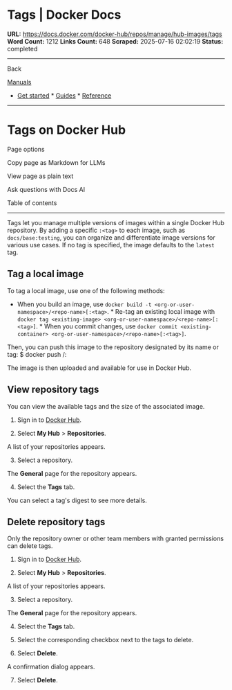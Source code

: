 # Tags | Docker Docs

**URL:** https://docs.docker.com/docker-hub/repos/manage/hub-images/tags
**Word Count:** 1212
**Links Count:** 648
**Scraped:** 2025-07-16 02:02:19
**Status:** completed

---

Back

[Manuals](https://docs.docker.com/manuals/)

  * [Get started](https://docs.docker.com/get-started/)   * [Guides](https://docs.docker.com/guides/)   * [Reference](https://docs.docker.com/reference/)

* * *

# Tags on Docker Hub

Page options

Copy page as Markdown for LLMs

View page as plain text

Ask questions with Docs AI

Table of contents

* * *

Tags let you manage multiple versions of images within a single Docker Hub repository. By adding a specific `:<tag>` to each image, such as `docs/base:testing`, you can organize and differentiate image versions for various use cases. If no tag is specified, the image defaults to the `latest` tag.

## Tag a local image

To tag a local image, use one of the following methods:

  * When you build an image, use `docker build -t <org-or-user-namespace>/<repo-name>[:<tag>`.   * Re-tag an existing local image with `docker tag <existing-image> <org-or-user-namespace>/<repo-name>[:<tag>]`.   * When you commit changes, use `docker commit <existing-container> <org-or-user-namespace>/<repo-name>[:<tag>]`.

Then, you can push this image to the repository designated by its name or tag:               $ docker push <org-or-user-namespace>/<repo-name>:<tag>     

The image is then uploaded and available for use in Docker Hub.

## View repository tags

You can view the available tags and the size of the associated image.

  1. Sign in to [Docker Hub](https://hub.docker.com).

  2. Select **My Hub** > **Repositories**.

A list of your repositories appears.

  3. Select a repository.

The **General** page for the repository appears.

  4. Select the **Tags** tab.

You can select a tag's digest to see more details.

## Delete repository tags

Only the repository owner or other team members with granted permissions can delete tags.

  1. Sign in to [Docker Hub](https://hub.docker.com).

  2. Select **My Hub** > **Repositories**.

A list of your repositories appears.

  3. Select a repository.

The **General** page for the repository appears.

  4. Select the **Tags** tab.

  5. Select the corresponding checkbox next to the tags to delete.

  6. Select **Delete**.

A confirmation dialog appears.

  7. Select **Delete**.